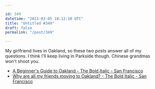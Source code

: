 ```yaml
---

id: 349
datetime: "2013-03-05 18:12:10 UTC"
title: "Untitled #349"
draft: false
permalink: "/post/349"

---
```


My girlfriend lives in Oakland, so these two posts answer all of my questions. I think I'll keep living in Parkside though. Chinese grandmas won't shoot you. 

 
 * [A Beginner's Guide to Oakland - The Bold Italic - San Francisco](http://www.thebolditalic.com/sarahverena/stories/2639-a-beginners-guide-to-oakland)
 * [Why are all my friends moving to Oakland? - The Bold Italic - San Francisco](http://www.thebolditalic.com/BrokeAssStuart/stories/2841-why-are-all-my-friends-moving-to-oakland)



